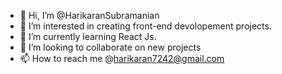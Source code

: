 - 👋 Hi, I’m @HarikaranSubramanian
- 👀 I’m interested in creating front-end devolopement projects.
- 🌱 I’m currently learning React Js.
- 💞️ I’m looking to collaborate on new projects
- 📫 How to reach me @harikaran7242@gmail.com

<!---
HarikaranSubramanian/HarikaranSubramanian is a ✨ special ✨ repository because its `README.md` (this file) appears on your GitHub profile.
You can click the Preview link to take a look at your changes.
--->
